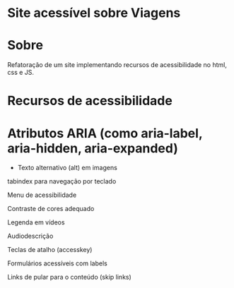 # Site acessível sobre Viagens

# Sobre
Refatoração de um site implementando recursos de acessibilidade no html, css e JS.

# Recursos de acessibilidade

# Atributos ARIA (como aria-label, aria-hidden, aria-expanded)

- Texto alternativo (alt) em imagens

tabindex para navegação por teclado

Menu de acessibilidade

Contraste de cores adequado

Legenda em vídeos

Audiodescrição

Teclas de atalho (accesskey)

Formulários acessíveis com labels

Links de pular para o conteúdo (skip links)

